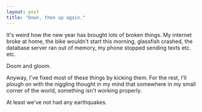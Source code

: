 ```yaml
---
layout: post
title: "Down, then up again."
---
```

It's weird how the new year has brought lots of broken things. My internet
broke at home, the bike wouldn't start this morning, glassfish crashed, the
database server ran out of memory, my phone stopped sending texts etc. etc.

Doom and gloom.

Anyway, I've fixed most of these things by kicking them. For the rest, I'll
plough on with the niggling thought in my mind that somewhere in my small
corner of the world, something isn't working properly.

At least we've not had any earthquakes.

